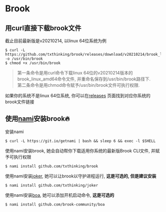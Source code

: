 # Brook

## 用curl直接下载brook文件

截止目前最新版是v20210214, 以linux 64位系统为例

```
$ curl -L https://github.com/txthinking/brook/releases/download/v20210214/brook_linux_amd64 -o /usr/bin/brook
$ chmod +x /usr/bin/brook
```

> 第一条命令是用curl命令下载linux 64位的v20210214版本的brook_linux_amd64命令文件, 并重命名保存到/usr/bin/brook路径下.<br/>
> 第二条命令是用chmod命令赋予/usr/bin/brook文件可执行权限.

如果你的系统不是linux 64位系统, 你可以在[releases](https://github.com/txthinking/brook/releases) 页面找到对应你系统的brook文件链接

## 使用[nami](https://github.com/txthinking/nami)安装brook🔥

安装nami

```
$ curl -L https://git.io/getnami | bash && sleep 6 && exec -l $SHELL
```

使用nami安装brook, 她会自动帮你下载适用你系统的最新版Brook CLI文件, 并赋予可执行权限

```
$ nami install github.com/txthinking/brook
```

使用nami安装[joker](https://github.com/txthinking/joker), 她可以让brook以守护进程运行, **这是可选的, 但是建议安装**

```
$ nami install github.com/txthinking/joker
```

使用nami安装[boa](https://github.com/brook-community/boa), 她可以添加开机启动命令, **这是可选的**

```
$ nami install github.com/brook-community/boa
```
